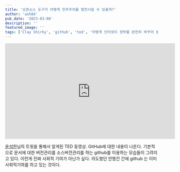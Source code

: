 ```yaml
---
title: '오픈소스 도구가 어떻게 민주주의를 발전시킬 수 있을까?'
author: 'ash84'
pub_date: '2023-03-08'
description: ''
featured_image: ''
tags: ['Clay Shirky', 'github', 'ted', '어떻게 인터넷이 정부를 완전히 바꾸어 놓을것인가?']
---
```


<iframe width="560" height="315" src="https://www.youtube.com/embed/gkIuwLGIp8c" title="YouTube video player" frameborder="0" allow="accelerometer; autoplay; clipboard-write; encrypted-media; gyroscope; picture-in-picture; web-share" allowfullscreen></iframe>

[윤석찬](https://twitter.com/channyun)님의 트윗을 통해서 알게된 TED 동영상. GitHub에 대한 내용이 나온다. 기본적으로 문서에 대한 버전관리를 소스버전관리를 하는 github를 이용하는 모습들이 그려지고 있다. 이런게 진짜 사회적 기여가 아닌가 싶다. 의도했던 안했건 간에 github 는 이미 사회적기여를 하고 있는 것이다. 



